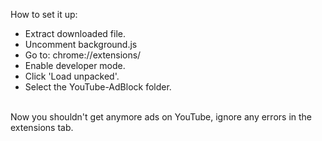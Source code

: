 How to set it up:
- Extract downloaded file.
- Uncomment background.js
- Go to: chrome://extensions/
- Enable developer mode.
- Click 'Load unpacked'.
- Select the YouTube-AdBlock folder.
<br/>
Now you shouldn't get anymore ads on YouTube, ignore any errors in the extensions tab.
